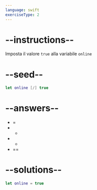 ```yaml
---
language: swift
exerciseType: 2
---
```


# --instructions--

Imposta il valore `true` alla variabile `online`

# --seed--

```swift
let online [/] true
```

# --answers--

- =
- +
- -
- ==

# --solutions--

```swift
let online = true
```
